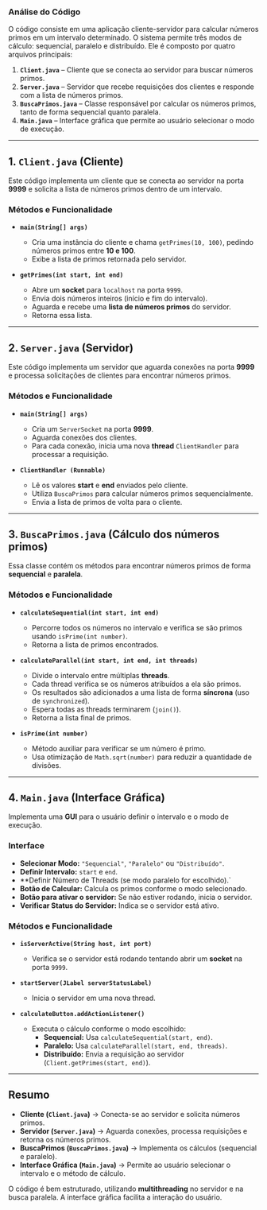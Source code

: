 ### **Análise do Código**
O código consiste em uma aplicação cliente-servidor para calcular números primos em um intervalo determinado. O sistema permite três modos de cálculo: sequencial, paralelo e distribuído. Ele é composto por quatro arquivos principais:

1. **`Client.java`** – Cliente que se conecta ao servidor para buscar números primos.
2. **`Server.java`** – Servidor que recebe requisições dos clientes e responde com a lista de números primos.
3. **`BuscaPrimos.java`** – Classe responsável por calcular os números primos, tanto de forma sequencial quanto paralela.
4. **`Main.java`** – Interface gráfica que permite ao usuário selecionar o modo de execução.

---

## **1. `Client.java` (Cliente)**
Este código implementa um cliente que se conecta ao servidor na porta **9999** e solicita a lista de números primos dentro de um intervalo.

### **Métodos e Funcionalidade**
- **`main(String[] args)`**  
    - Cria uma instância do cliente e chama `getPrimes(10, 100)`, pedindo números primos entre **10 e 100**.
    - Exibe a lista de primos retornada pelo servidor.

- **`getPrimes(int start, int end)`**  
    - Abre um **socket** para `localhost` na porta `9999`.
    - Envia dois números inteiros (início e fim do intervalo).
    - Aguarda e recebe uma **lista de números primos** do servidor.
    - Retorna essa lista.

---
## **2. `Server.java` (Servidor)**
Este código implementa um servidor que aguarda conexões na porta **9999** e processa solicitações de clientes para encontrar números primos.

### **Métodos e Funcionalidade**
- **`main(String[] args)`**  
    - Cria um `ServerSocket` na porta **9999**.
    - Aguarda conexões dos clientes.
    - Para cada conexão, inicia uma nova **thread** `ClientHandler` para processar a requisição.

- **`ClientHandler (Runnable)`**  
    - Lê os valores **start** e **end** enviados pelo cliente.
    - Utiliza `BuscaPrimos` para calcular números primos sequencialmente.
    - Envia a lista de primos de volta para o cliente.

---
## **3. `BuscaPrimos.java` (Cálculo dos números primos)**
Essa classe contém os métodos para encontrar números primos de forma **sequencial** e **paralela**.

### **Métodos e Funcionalidade**
- **`calculateSequential(int start, int end)`**  
    - Percorre todos os números no intervalo e verifica se são primos usando `isPrime(int number)`.
    - Retorna a lista de primos encontrados.

- **`calculateParallel(int start, int end, int threads)`**  
    - Divide o intervalo entre múltiplas **threads**.
    - Cada thread verifica se os números atribuídos a ela são primos.
    - Os resultados são adicionados a uma lista de forma **síncrona** (uso de `synchronized`).
    - Espera todas as threads terminarem (`join()`).
    - Retorna a lista final de primos.

- **`isPrime(int number)`**  
    - Método auxiliar para verificar se um número é primo.
    - Usa otimização de `Math.sqrt(number)` para reduzir a quantidade de divisões.

---
## **4. `Main.java` (Interface Gráfica)**
Implementa uma **GUI** para o usuário definir o intervalo e o modo de execução.

### **Interface**
- **Selecionar Modo:** `"Sequencial"`, `"Paralelo"` ou `"Distribuído"`.
- **Definir Intervalo:** `start` e `end`.
- **Definir Número de Threads (se modo paralelo for escolhido).`
- **Botão de Calcular:** Calcula os primos conforme o modo selecionado.
- **Botão para ativar o servidor:** Se não estiver rodando, inicia o servidor.
- **Verificar Status do Servidor:** Indica se o servidor está ativo.

### **Métodos e Funcionalidade**
- **`isServerActive(String host, int port)`**  
    - Verifica se o servidor está rodando tentando abrir um **socket** na porta `9999`.

- **`startServer(JLabel serverStatusLabel)`**  
    - Inicia o servidor em uma nova thread.

- **`calculateButton.addActionListener()`**  
    - Executa o cálculo conforme o modo escolhido:
        - **Sequencial:** Usa `calculateSequential(start, end)`.
        - **Paralelo:** Usa `calculateParallel(start, end, threads)`.
        - **Distribuído:** Envia a requisição ao servidor (`Client.getPrimes(start, end)`).

---
## **Resumo**
- **Cliente (`Client.java`)** → Conecta-se ao servidor e solicita números primos.
- **Servidor (`Server.java`)** → Aguarda conexões, processa requisições e retorna os números primos.
- **BuscaPrimos (`BuscaPrimos.java`)** → Implementa os cálculos (sequencial e paralelo).
- **Interface Gráfica (`Main.java`)** → Permite ao usuário selecionar o intervalo e o método de cálculo.

O código é bem estruturado, utilizando **multithreading** no servidor e na busca paralela. A interface gráfica facilita a interação do usuário.
